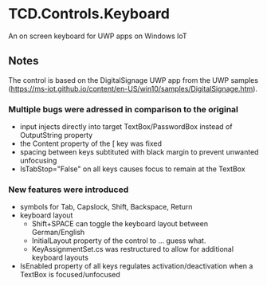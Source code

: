 # TCD.Controls.Keyboard
An on screen keyboard for UWP apps on Windows IoT

## Notes

The control is based on the DigitalSignage UWP app from the UWP samples (https://ms-iot.github.io/content/en-US/win10/samples/DigitalSignage.htm).

### Multiple bugs were adressed in comparison to the original
* input injects directly into target TextBox/PasswordBox instead of OutputString property 
* the Content property of the [ key was fixed 
* spacing between keys subtituted with black margin to prevent unwanted unfocusing 
* IsTabStop="False" on all keys causes focus to remain at the TextBox

### New features were introduced
* symbols for Tab, Capslock, Shift, Backspace, Return 
* keyboard layout
  * Shift+SPACE can toggle the keyboard layout between German/English
  * InitialLayout property of the control to ... guess what. 
  * KeyAssignmentSet.cs was restructured to allow for additional keyboard layouts
* IsEnabled property of all keys regulates activation/deactivation when a TextBox is focused/unfocused


